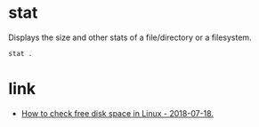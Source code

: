 # stat

Displays the size and other stats of a file/directory or a filesystem.

```
stat .
```

# link

* [How to check free disk space in Linux - 2018-07-18.](https://opensource.com/article/18/7/how-check-free-disk-space-linux)

